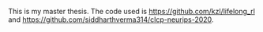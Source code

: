 This is my master thesis. The code used is https://github.com/kzl/lifelong_rl and https://github.com/siddharthverma314/clcp-neurips-2020.